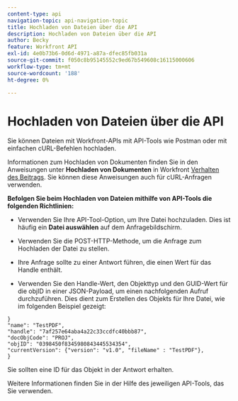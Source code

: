 ```yaml
---
content-type: api
navigation-topic: api-navigation-topic
title: Hochladen von Dateien über die API
description: Hochladen von Dateien über die API
author: Becky
feature: Workfront API
exl-id: 4e0b73b6-0d6d-4971-a87a-dfec85fb031a
source-git-commit: f050c8b95145552c9ed67b549608c16115000606
workflow-type: tm+mt
source-wordcount: '188'
ht-degree: 0%

---
```


# Hochladen von Dateien über die API

Sie können Dateien mit Workfront-APIs mit API-Tools wie Postman oder mit einfachen cURL-Befehlen hochladen.

Informationen zum Hochladen von Dokumenten finden Sie in den Anweisungen unter **Hochladen von Dokumenten** in Workfront [Verhalten des Beitrags](https://one.workfront.com/s/document-item?bundleId=the-new-workfront-experience&amp;topicId=Content%2FWF_API%2FGeneral%2Fapi-basics.html). Sie können diese Anweisungen auch für cURL-Anfragen verwenden.

**Befolgen Sie beim Hochladen von Dateien mithilfe von API-Tools die folgenden Richtlinien:**

* Verwenden Sie Ihre API-Tool-Option, um Ihre Datei hochzuladen. Dies ist häufig ein **Datei auswählen** auf dem Anfragebildschirm.

* Verwenden Sie die POST-HTTP-Methode, um die Anfrage zum Hochladen der Datei zu stellen.

* Ihre Anfrage sollte zu einer Antwort führen, die einen Wert für das Handle enthält.

* Verwenden Sie den Handle-Wert, den Objekttyp und den GUID-Wert für die objID in einer JSON-Payload, um einen nachfolgenden Aufruf durchzuführen. Dies dient zum Erstellen des Objekts für Ihre Datei, wie im folgenden Beispiel gezeigt:

```
}
"name": "TestPDF",
"handle": "7af257e64aba4a22c33ccdfc40bbb87",
"docObjCode": "PROJ",
"objID": "0398450f8345980843445534354",
"currentVersion": {"version": "v1.0", "fileName" : "TestPDF"},
}
```

Sie sollten eine ID für das Objekt in der Antwort erhalten.

Weitere Informationen finden Sie in der Hilfe des jeweiligen API-Tools, das Sie verwenden.
